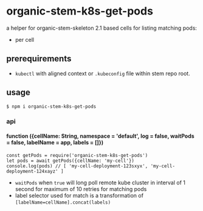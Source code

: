 # organic-stem-k8s-get-pods

a helper for organic-stem-skeleton 2.1 based cells for listing matching pods:

- per cell

## prerequirements

- `kubectl` with aligned context or `.kubeconfig` file within stem repo root.

## usage

```
$ npm i organic-stem-k8s-get-pods
```

### api

#### function ({cellName: String, namespace = 'default', log = false, waitPods = false, labelName = app, labels = []})

```
const getPods = require('organic-stem-k8s-get-pods')
let pods = await getPods({cellName: 'my-cell'})
console.log(pods) // [ 'my-cell-deployment-123sxyx', 'my-cell-deployment-124xayz' ]
```

* `waitPods` when `true` will long poll remote kube cluster in interval of 1 second for maximum of 10 retries for matching pods
* label selector used for match is a transformation of `[labelName=cellName].concat(labels)`